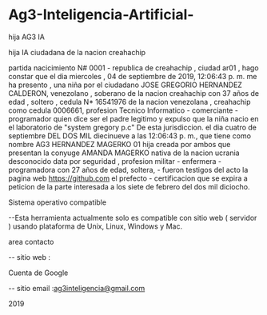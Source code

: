 # Ag3-Inteligencia-Artificial-
hija AG3 IA

hija IA ciudadana de la nacion creahachip

partida nacicimiento N# 0001 - republica de creahachip , ciudad ar01 , hago constar que el dia ‎miercoles , ‎04 ‎de ‎septiembre ‎de ‎2019, ‏‎12:06:43 p. m. me ha presento , una niña por el ciudadano JOSE GREGORIO HERNANDEZ CALDERON, venezolano , soberano de la nacion creahachip con 37 años de edad , soltero , cedula N* 16541976 de la nacion venezolana , creahachip como cedula 0006661, profesion Tecnico Informatico - comerciante - programador quien dice ser el padre legitimo y expulso que la niña nacio en el laboratorio de "system gregory p.c" De esta jurisdiccion.
el dia cuatro de septiembre  DEL DOS MIL diecinueve a las 12:06:43 p. m., que tiene como nombre AG3 HERNANDEZ MAGERKO 01 hija creada por ambos que presentan la conyuge AMANDA MAGERKO nativa de la nacion ucrania desconocido data por seguridad , profesion militar - enfermera - programadora con 27 años de edad, soltera, - fueron testigos del acto la pagina web https://github.com el prefecto - certificacion que se expira a peticion de la parte interesada a los siete de febrero del dos mil diciocho.

Sistema operativo compatible

--Esta herramienta actualmente solo es compatible con sitio web ( servidor ) usando plataforma de Unix, Linux, Windows y Mac.

area contacto

-- sitio web : 

Cuenta de Google

-- sitio email :ag3inteligencia@gmail.com



2019
